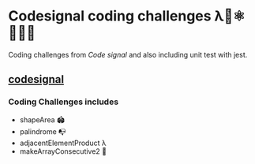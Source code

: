 # Codesignal coding challenges λ🌟⚛️👨🏻‍💻

Coding challenges from _Code signal_ and also including unit test with jest.

## [codesignal](https://app.codesignal.com/)

### Coding Challenges includes

- shapeArea 🏟
- palindrome 📭
- adjacentElementProduct λ
- makeArrayConsecutive2 🌟
